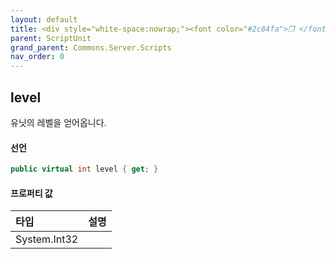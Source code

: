 ```yaml
---
layout: default
title: <div style="white-space:nowrap;"><font color="#2c84fa">❒ </font>level</div>
parent: ScriptUnit
grand_parent: Commons.Server.Scripts
nav_order: 0
---
```


<!-- 아래로 편집 -->

## level
유닛의 레벨을 얻어옵니다.

#### 선언
```cs
public virtual int level { get; }
```

#### 프로퍼티 값

|타입|설명|
|:-|:-|
|System.Int32|	